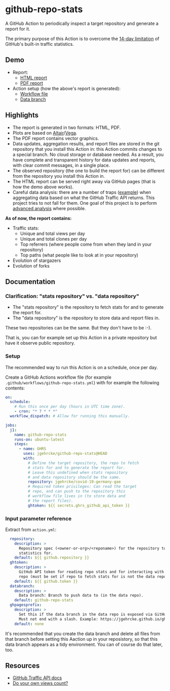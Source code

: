# github-repo-stats

A GitHub Action to periodically inspect a target repository and generate a report for it.

The primary purpose of this Action is to overcome the [14-day limitation](https://github.com/isaacs/github/issues/399) of GitHub's built-in traffic statistics.

## Demo

* Report:
  * [HTML report](https://jgehrcke.github.io/ghrs-test/jgehrcke/covid-19-germany-gae/latest-report/report.html)
  * [PDF report](https://jgehrcke.github.io/ghrs-test/jgehrcke/covid-19-germany-gae/latest-report/report.pdf)
* Action setup (how the above's report is generated):
  * [Workflow file](https://github.com/jgehrcke/ghrs-test/blob/github-repo-stats/.github/workflows/github-repo-stats.yml)
  * [Data branch](https://github.com/jgehrcke/ghrs-test/tree/github-repo-stats/jgehrcke/covid-19-germany-gae)


## Highlights

* The report is generated in two formats: HTML, PDF.
* Plots are based on [Altair](https://github.com/altair-viz/altair)/[Vega](https://vega.github.io/vega/).
* The PDF report contains vector graphics.
* Data updates, aggregation results, and report files are stored in the git repository that you install this Action in: this Action commits changes to a special branch. No cloud storage or database needed. As a result, you have complete and transparent history for data updates and reports, with clear commit messages, in a single place.
* The observed repository (the one to build the report for) can be different from the repository you install this Action in.
* The HTML report can be served right away via GitHub pages (that is how the demo above works).
* Careful data analysis: there are a number of traps ([example](https://github.com/jgehrcke/github-repo-stats/blob/5fefc527288995e2e7e35593db496451580f51db/analyze.py#L748)) when aggregating data based on what the GitHub Traffic API returns. This project tries to not fall for them. One goal of this project is to perform [advanced analysis](https://github.com/jgehrcke/github-repo-stats/blob/5fefc527288995e2e7e35593db496451580f51db/analyze.py#L478) where possible.


**As of now, the report contains:**

* Traffic stats:
  * Unique and total views per day
  * Unique and total clones per day
  * Top referrers (where people come from when they land in your repository)
  * Top paths (what people like to look at in your repository)
* Evolution of stargazers
* Evolution of forks


## Documentation

### Clarification: "stats repository" vs. "data repository"

* The "stats repository" is the repository to fetch stats for and to generate the report for.
* The "data repository" is the repository to store data and report files in.

These two repositories can be the same. But they don't have to be :-).

That is, you can for example set up this Action in a private repository but have it observe  public repository.


### Setup

The recommended way to run this Action is on a schedule, once per day.

Create a GitHub Actions workflow file (for example `.github/workflows/github-repo-stats.yml`) with for example the following contents:

```yaml
on:
  schedule:
    # Run this once per day (hours in UTC time zone).
    - cron: "* 7 * * *"
  workflow_dispatch: # Allow for running this manually.

jobs:
  j1:
    name: github-repo-stats
    runs-on: ubuntu-latest
    steps:
      - name: GHRS
        uses: jgehrcke/github-repo-stats@HEAD
        with:
          # Define the target repository, the repo to fetch
          # stats for and to generate the report for.
          # Leave this undefined when stats repository
          # and data repository should be the same.
          repository: jgehrcke/covid-19-germany-gae
          # Required token privileges: Can read the target
          # repo, and can push to the repository this
          # workflow file lives in (to store data and
          # the report files).
          ghtoken: ${{ secrets.ghrs_github_api_token }}

```


### Input parameter reference

Extract from `action.yml`:

```yaml
  repository:
    description: >
      Repository spec (<owner-or-org>/<reponame>) for the repository to fetch
      statistics for.
    default: ${{ github.repository }}
  ghtoken:
    description: >
      GitHub API token for reading repo stats and for interacting with the data
      repo (must be set if repo to fetch stats for is not the data repo).
    default: ${{ github.token }}
  databranch:
    description: >
      Data branch: Branch to push data to (in the data repo).
    default: github-repo-stats
  ghpagesprefix:
    description: >
      Set this if the data branch in the data repo is exposed via GitHub pages.
      Must not end with a slash. Example: https://jgehrcke.github.io/ghrs-test
    default: none
```

It's recommended that you create the data branch and delete all files from that branch before setting this Aaction up in your reposistory, so that this data branch appears as a tidy environment.
You can of course do that later, too.

## Resources

* [GitHub Traffic API docs](https://docs.github.com/en/free-pro-team@latest/rest/reference/repos#traffic)
* [Do your own views count?](https://stackoverflow.com/a/63697886/145400)
